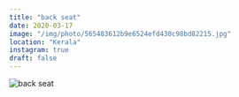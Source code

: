 ```yaml
---
title: "back seat"
date: 2020-03-17
image: "/img/photo/565483612b9e6524efd430c98bd82215.jpg"
location: "Kerala"
instagram: true
draft: false
---
```


![back seat](/img/photo/565483612b9e6524efd430c98bd82215.jpg)
